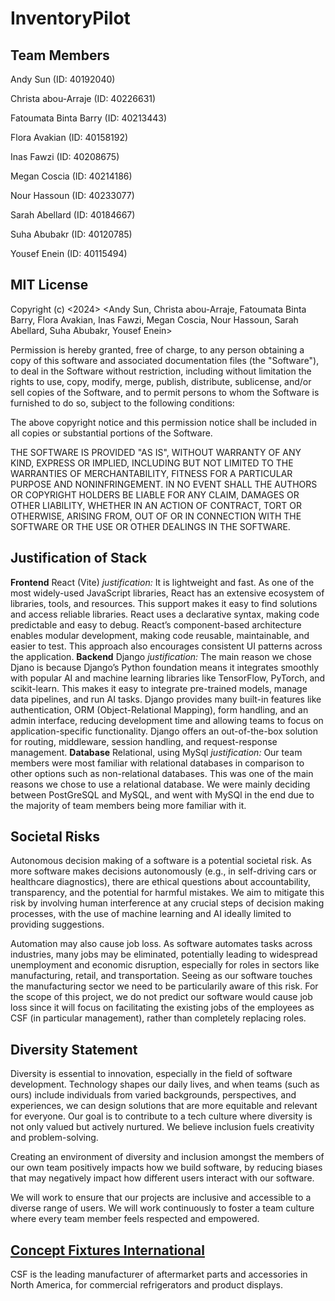 # InventoryPilot

## Team Members

Andy Sun (ID: 40192040)

Christa abou-Arraje (ID: 40226631)

Fatoumata Binta Barry (ID: 40213443)

Flora Avakian (ID: 40158192)

Inas Fawzi (ID: 40208675)

Megan Coscia (ID: 40214186)

Nour Hassoun (ID: 40233077)

Sarah Abellard (ID: 40184667)

Suha Abubakr (ID: 40120785)

Yousef Enein (ID: 40115494)

## MIT License
Copyright (c) <2024> <Andy Sun, Christa abou-Arraje, Fatoumata Binta Barry, Flora Avakian, Inas Fawzi, Megan Coscia, Nour Hassoun, Sarah Abellard, Suha Abubakr, Yousef Enein>

Permission is hereby granted, free of charge, to any person obtaining a copy of this software and associated documentation files (the "Software"), to deal in the Software without restriction, including without limitation the rights to use, copy, modify, merge, publish, distribute, sublicense, and/or sell copies of the Software, and to permit persons to whom the Software is furnished to do so, subject to the following conditions:

The above copyright notice and this permission notice shall be included in all copies or substantial portions of the Software.

THE SOFTWARE IS PROVIDED "AS IS", WITHOUT WARRANTY OF ANY KIND, EXPRESS OR IMPLIED, INCLUDING BUT NOT LIMITED TO THE WARRANTIES OF MERCHANTABILITY, FITNESS FOR A PARTICULAR PURPOSE AND NONINFRINGEMENT. IN NO EVENT SHALL THE AUTHORS OR COPYRIGHT HOLDERS BE LIABLE FOR ANY CLAIM, DAMAGES OR OTHER LIABILITY, WHETHER IN AN ACTION OF CONTRACT, TORT OR OTHERWISE, ARISING FROM, OUT OF OR IN CONNECTION WITH THE SOFTWARE OR THE USE OR OTHER DEALINGS IN THE SOFTWARE.

## Justification of Stack
**Frontend**
React (Vite)
*justification:* It is lightweight and fast. As one of the most widely-used JavaScript libraries, React has an extensive ecosystem of libraries, tools, and resources. This support makes it easy to find solutions and access reliable libraries. React uses a declarative syntax, making code predictable and easy to debug. React’s component-based architecture enables modular development, making code reusable, maintainable, and easier to test. This approach also encourages consistent UI patterns across the application.
**Backend**
Django
*justification:* The main reason we chose Djano is because Django’s Python foundation means it integrates smoothly with popular AI and machine learning libraries like TensorFlow, PyTorch, and scikit-learn. This makes it easy to integrate pre-trained models, manage data pipelines, and run AI tasks. Django provides many built-in features like authentication, ORM (Object-Relational Mapping), form handling, and an admin interface, reducing development time and allowing teams to focus on application-specific functionality. Django offers an out-of-the-box solution for routing, middleware, session handling, and request-response management.
**Database**
Relational, using MySql
*justification:* Our team members were most familiar with relational databases in comparison to other options such as non-relational databases. This was one of the main reasons we chose to use a relational database. We were mainly deciding between PostGreSQL and MySQL, and went with MySQl in the end due to the majority of team members being more familiar with it.

## Societal Risks
Autonomous decision making of a software is a potential societal risk. As more software makes decisions autonomously (e.g., in self-driving cars or healthcare diagnostics), there are ethical questions about accountability, transparency, and the potential for harmful mistakes. We aim to mitigate this risk by involving human interference at any crucial steps of decision making processes, with the use of machine learning and AI ideally limited to providing suggestions.

Automation may also cause job loss. As software automates tasks across industries, many jobs may be eliminated, potentially leading to widespread unemployment and economic disruption, especially for roles in sectors like manufacturing, retail, and transportation. Seeing as our software touches the manufacturing sector we need to be particularily aware of this risk. For the scope of this project, we do not predict our software would cause job loss since it will focus on facilitating the existing jobs of the employees as CSF (in particular management), rather than completely replacing roles.

## Diversity Statement
Diversity is essential to innovation, especially in the field of software development. Technology shapes our daily lives, and when teams (such as ours) include individuals from varied backgrounds, perspectives, and experiences, we can design solutions that are more equitable and relevant for everyone. Our goal is to contribute to a tech culture where diversity is not only valued but actively nurtured. We believe inclusion fuels creativity and problem-solving.

Creating an environment of diversity and inclusion amongst the members of our own team positively impacts how we build software, by reducing biases that may negatively impact how different users interact with our software.

We will work to ensure that our projects are inclusive and accessible to a diverse range of users. We will work continuously to foster a team culture where every team member feels respected and empowered.

## [Concept Fixtures International](https://www.conceptfixtures.com/en/home/)

CSF is the leading manufacturer of aftermarket parts and accessories in North America, for commercial refrigerators and product displays. 
